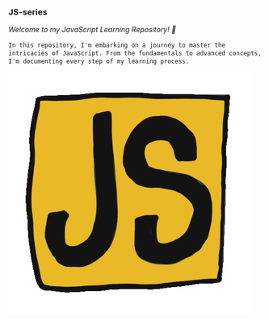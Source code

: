  ### JS-series
 

*Welcome to my JavaScript Learning Repository! 🚀*

```
In this repository, I'm embarking on a journey to master the intricacies of JavaScript. From the fundamentals to advanced concepts, I'm documenting every step of my learning process. 
```
![Alt text](1_-tOldEbfjijxn9VqZeULqg.gif)


 
 
